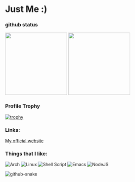 # Just Me :)


### github status
<div>
    <img height=200 src="https://github-readme-stats.vercel.app/api?username=wellyton-xs&show_icons=true&theme=radical" />
    <img height=200 src="https://github-readme-stats.vercel.app/api/top-langs/?username=wellyton-xs&layout=compact&theme=radical" />
</div>


### Profile Trophy

[![trophy](https://github-profile-trophy.vercel.app/?username=wellyton-xs&theme=radical)](https://github.com/ryo-ma/github-profile-trophy)


### Links:

[My official website](https://wellyton-xs.github.io)

### Things that I like:

![Arch](https://img.shields.io/badge/Arch%20Linux-1793D1?logo=arch-linux&logoColor=fff&style=for-the-badge)
![Linux](https://img.shields.io/badge/Linux-FCC624?style=for-the-badge&logo=linux&logoColor=black)
![Shell Script](https://img.shields.io/badge/shell_script-%23121011.svg?style=for-the-badge&logo=gnu-bash&logoColor=white)
![Emacs](https://img.shields.io/badge/Emacs-%237F5AB6.svg?&style=for-the-badge&logo=gnu-emacs&logoColor=white)
![NodeJS](https://img.shields.io/badge/node.js-6DA55F?style=for-the-badge&logo=node.js&logoColor=white)


<picture>
  <source media="(prefers-color-scheme: dark)" srcset="github-snake-dark.svg" />
  <source media="(prefers-color-scheme: light)" srcset="github-snake.svg" />
  <img alt="github-snake" src="github-snake.svg" />
</picture>
